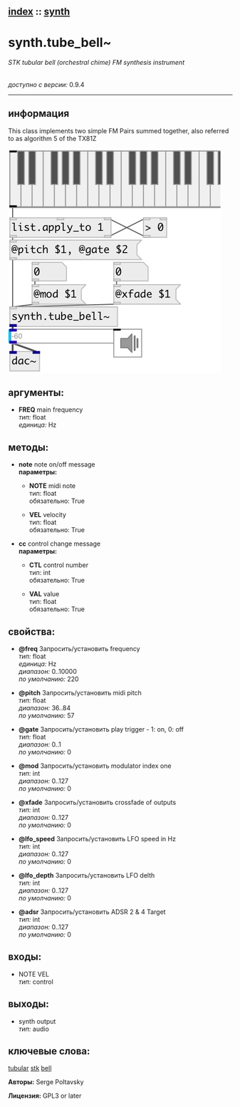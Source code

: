 [index](index.html) :: [synth](category_synth.html)
---

# synth.tube_bell~

###### STK tubular bell (orchestral chime) FM synthesis instrument

*доступно с версии:* 0.9.4

---


## информация
This class implements two simple FM Pairs summed together, also referred to as algorithm 5 of the TX81Z


[![example](../examples/img/synth.tube_bell~.jpg)](../examples/pd/synth.tube_bell~.pd)



## аргументы:

* **FREQ**
main frequency<br>
_тип:_ float<br>
_единица:_ Hz<br>



## методы:

* **note**
note on/off message<br>
  __параметры:__
  - **NOTE** midi note<br>
    тип: float <br>
    обязательно: True <br>

  - **VEL** velocity<br>
    тип: float <br>
    обязательно: True <br>

* **cc**
control change message<br>
  __параметры:__
  - **CTL** control number<br>
    тип: int <br>
    обязательно: True <br>

  - **VAL** value<br>
    тип: float <br>
    обязательно: True <br>




## свойства:

* **@freq** 
Запросить/установить frequency<br>
_тип:_ float<br>
_единица:_ Hz<br>
_диапазон:_ 0..10000<br>
_по умолчанию:_ 220<br>

* **@pitch** 
Запросить/установить midi pitch<br>
_тип:_ float<br>
_диапазон:_ 36..84<br>
_по умолчанию:_ 57<br>

* **@gate** 
Запросить/установить play trigger - 1: on, 0: off<br>
_тип:_ float<br>
_диапазон:_ 0..1<br>
_по умолчанию:_ 0<br>

* **@mod** 
Запросить/установить modulator index one<br>
_тип:_ int<br>
_диапазон:_ 0..127<br>
_по умолчанию:_ 0<br>

* **@xfade** 
Запросить/установить crossfade of outputs<br>
_тип:_ int<br>
_диапазон:_ 0..127<br>
_по умолчанию:_ 0<br>

* **@lfo_speed** 
Запросить/установить LFO speed in Hz<br>
_тип:_ int<br>
_диапазон:_ 0..127<br>
_по умолчанию:_ 0<br>

* **@lfo_depth** 
Запросить/установить LFO delth<br>
_тип:_ int<br>
_диапазон:_ 0..127<br>
_по умолчанию:_ 0<br>

* **@adsr** 
Запросить/установить ADSR 2 &amp; 4 Target<br>
_тип:_ int<br>
_диапазон:_ 0..127<br>
_по умолчанию:_ 0<br>



## входы:

* NOTE VEL<br>
_тип:_ control



## выходы:

* synth output<br>
_тип:_ audio



## ключевые слова:

[tubular](keywords/tubular.html)
[stk](keywords/stk.html)
[bell](keywords/bell.html)






**Авторы:** Serge Poltavsky




**Лицензия:** GPL3 or later





